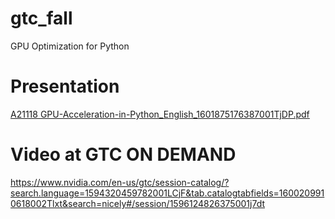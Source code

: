 # gtc_fall
GPU Optimization for Python

# Presentation
[A21118 GPU-Acceleration-in-Python_English_1601875176387001TjDP.pdf](https://github.com/mnicely/gtc_fall/files/6135160/A21118.GPU-Acceleration-in-Python_English_1601875176387001TjDP.pdf)

# Video at GTC ON DEMAND
https://www.nvidia.com/en-us/gtc/session-catalog/?search.language=1594320459782001LCjF&tab.catalogtabfields=1600209910618002Tlxt&search=nicely#/session/1596124826375001j7dt
